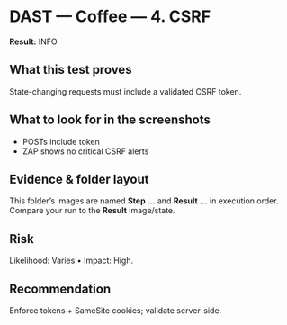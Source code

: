 ﻿# DAST — Coffee — 4. CSRF

**Result:** INFO

## What this test proves

State-changing requests must include a validated CSRF token.

## What to look for in the screenshots

- POSTs include token
- ZAP shows no critical CSRF alerts

## Evidence & folder layout

This folder’s images are named **Step …** and **Result …** in execution order. Compare your run to the **Result** image/state.

## Risk

Likelihood: Varies • Impact: High.

## Recommendation

Enforce tokens + SameSite cookies; validate server-side.


